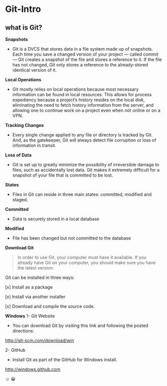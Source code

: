 # Git-Intro
## what is Git?

**Snapshots**

- Git is a DVCS that stores data in a file system made up of snapshots. Each time you save a changed version of your project — called commit — Git creates a snapshot of the file and stores a reference to it. If the file has not changed, Git only stores a reference to the already-stored identical version of it.

**Local Operations**

- Git mostly relies on local operations because most necessary information can be found in local resources. This allows for process expediency because a project’s history resides on the local disk, eliminating the need to fetch history information from the server, and allowing one to continue work on a project even when not online or on a VPN.

**Tracking Changes**

- Every single change applied to any file or directory is tracked by Git. And, as the gatekeeper, Git will always detect file corruption or loss of information in transit.

**Loss of Data**

- Git is set up to greatly minimize the possibility of irreversible damage to files, such as accidentally lost data. Git makes it extremely difficult for a snapshot of your file that is committed to be lost.

**States**

- Files in Git can reside in three main states: committed, modified and staged.

**Committed**

- Data is securely stored in a local database

**Modified**

- File has been changed but not committed to the database

**Download Git**
> In order to use Git, your computer must have it available. If you already have Git on your computer, you should make sure you have the latest version.

Git can be installed in three ways:

[x] Install as a package

[x] Install via another installer

[x] Download and compile the source code.


**Windows**
1- Git Website

- You can download Git by visiting this link and following the posted directions:

http://git-scm.com/download/win

2- GitHub

- Install Git as part of the GitHub for Windows install.

http://windows.github.com

:relaxed:
:grinning:
